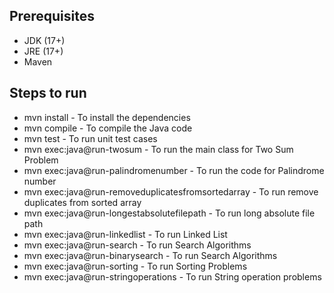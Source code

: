 ## Prerequisites
- JDK (17+)
- JRE (17+)
- Maven

## Steps to run
- mvn install - To install the dependencies
- mvn compile - To compile the Java code
- mvn test    - To run unit test cases
- mvn exec:java@run-twosum - To run the main class for Two Sum Problem
- mvn exec:java@run-palindromenumber - To run the code for Palindrome number
- mvn exec:java@run-removeduplicatesfromsortedarray - To run remove duplicates from sorted array
- mvn exec:java@run-longestabsolutefilepath - To run long absolute file path
- mvn exec:java@run-linkedlist - To run Linked List 
- mvn exec:java@run-search - To run Search Algorithms
- mvn exec:java@run-binarysearch - To run Search Algorithms
- mvn exec:java@run-sorting - To run Sorting Problems
- mvn exec:java@run-stringoperations - To run String operation problems
